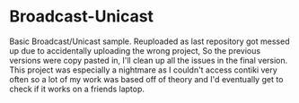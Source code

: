 # Broadcast-Unicast
Basic Broadcast/Unicast sample.
Reuploaded as last repository got messed up due to accidentally uploading the wrong project, So the previous versions were copy pasted in, I'll clean up all the issues in the final version. 
This project was especially a nightmare as I couldn't access contiki very often so a lot of my work was based off of theory and I'd eventually get to check if it works on a friends laptop. 
